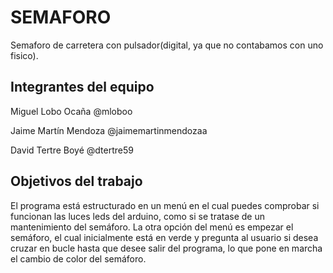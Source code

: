 # SEMAFORO

Semaforo de carretera con pulsador(digital, ya que no contabamos con uno fisico).

## Integrantes del equipo
Miguel Lobo Ocaña @mloboo

Jaime Martín Mendoza @jaimemartinmendozaa

David Tertre Boyé @dtertre59

## Objetivos del trabajo

El programa está estructurado en un menú en el cual puedes comprobar si funcionan las luces leds del arduino, como si se tratase de un mantenimiento del semáforo.
La otra opción del menú es empezar el semáforo, el cual inicialmente está en verde y pregunta al usuario si desea cruzar en bucle hasta que desee salir del programa, lo que pone en marcha  el cambio de color del semáforo.

